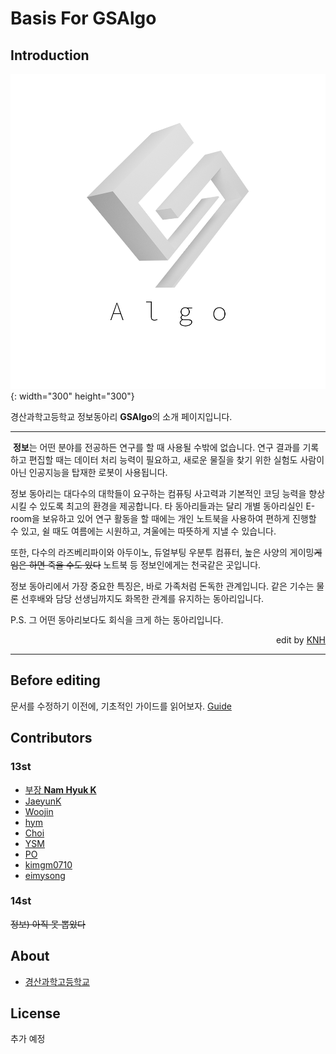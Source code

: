 # Basis For GSAlgo

## Introduction

[![logo](./assets/images/logo.png)](https://gsalgo.github.io/BasisForGSAlgo/){: width="300" height="300"}


경산과학고등학교 정보동아리 **GSAlgo**의 소개 페이지입니다.
 

----------
&nbsp;**정보**는 어떤 분야를 전공하든 연구를 할 때 사용될 수밖에 없습니다. 연구 결과를 기록하고 편집할 때는 데이터 처리 능력이 필요하고, 새로운 물질을 찾기 위한 실험도 사람이 아닌 인공지능을 탑재한 로봇이 사용됩니다.  

정보 동아리는 대다수의 대학들이 요구하는 컴퓨팅 사고력과 기본적인 코딩 능력을 향상시킬 수 있도록 최고의 환경을 제공합니다. 타 동아리들과는 달리 개별 동아리실인 E-room을 보유하고 있어 연구 활동을 할 때에는 개인 노트북을 사용하여 편하게 진행할 수 있고, 쉴 때도 여름에는 시원하고, 겨울에는 따뜻하게 지낼 수 있습니다.  

또한, 다수의 라즈베리파이와 아두이노, 듀얼부팅 우분투 컴퓨터, 높은 사양의 게이밍~~게임은 하면 죽을 수도 있다~~ 노트북 등 정보인에게는 천국같은 곳입니다.  

정보 동아리에서 가장 중요한 특징은, 바로 가족처럼 돈독한 관계입니다. 같은 기수는 물론 선후배와 담당 선생님까지도 화목한 관계를 유지하는 동아리입니다.

P.S. 그 어떤 동아리보다도 회식을 크게 하는 동아리입니다.

<div style="text-align: right"> edit by <a href="https://github.com/13st-GSALgo-head">KNH</a> </div>

----------
## Before editing
문서를 수정하기 이전에, 기초적인 가이드를 읽어보자.
[Guide](https://gsalgo.github.io/BasisForGSAlgo/category/Guide/)

## Contributors

### 13st
- [부장 **Nam Hyuk K**](https://github.com/13st-GSALgo-head)
- [JaeyunK](https://github.com/ktwin01)
- [Woojin](https://github.com/genie5741)
- [hym](https://github.com/hymin13)
- [Choi](https://github.com/Jaeyun-18)
- [YSM](https://github.com/ysm6813)
- [PO](https://github.com/kkutulover)
- [kimgm0710](https://github.com/kimgm0710)
- [eimysong](https://github.com/eimysong)

### 14st
~~정보) 아직 못 뽑았다~~


## About
- [경산과학고등학교](gss.hs.kr)

## License
추가 예정
